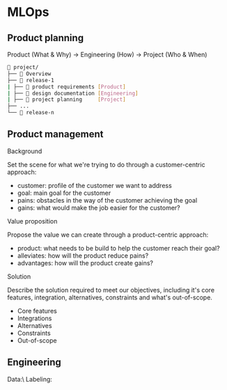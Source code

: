 # MLOps

## Product planning
Product (What & Why) → Engineering (How) → Project (Who & When)
```bash
📂 project/
├── 📄 Overview
├── 📂 release-1
| ├── 📄 product requirements [Product]
| ├── 📄 design documentation [Engineering]
| ├── 📄 project planning     [Project]
├── ...
└── 📂 release-n
```

## Product management
Background

Set the scene for what we're trying to do through a customer-centric approach:

* customer: profile of the customer we want to address
* goal: main goal for the customer
* pains: obstacles in the way of the customer achieving the goal
* gains: what would make the job easier for the customer?

Value proposition

Propose the value we can create through a product-centric approach:
* product: what needs to be build to help the customer reach their goal?
* alleviates: how will the product reduce pains?
* advantages: how will the product create gains?

Solution

Describe the solution required to meet our objectives, including it's core features, integration, alternatives, constraints and what's out-of-scope.
* Core features
* Integrations
* Alternatives
* Constraints
* Out-of-scope

## Engineering
Data:\\
Labeling:


